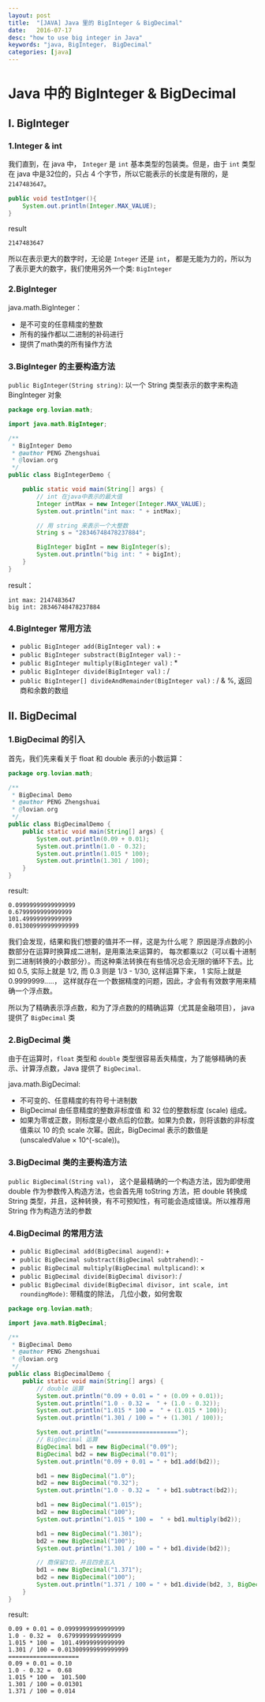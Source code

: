 ```yaml
---
layout: post
title:  "[JAVA] Java 里的 BigInteger & BigDecimal"
date:   2016-07-17
desc: "how to use big integer in Java"
keywords: "java, BigInteger， BigDecimal"
categories: [java]
---
```


# Java 中的 BigInteger & BigDecimal

## I. BigInteger

### 1.Integer & int

我们直到，在 java 中， ```Integer``` 是 ```int``` 基本类型的包装类。但是，由于 ```int``` 类型在 java 中是32位的，只占 4 个字节，所以它能表示的长度是有限的，是 ```2147483647```。

```java
public void testIntger(){
	System.out.println(Integer.MAX_VALUE);
}
```
result

```
2147483647
```

所以在表示更大的数字时，无论是 ```Integer``` 还是 ```int```， 都是无能为力的，所以为了表示更大的数字，我们使用另外一个类: ```BigInteger```

### 2.BigInteger

java.math.BigInteger：

-	是不可变的任意精度的整数
-	所有的操作都以二进制的补码进行
-	提供了math类的所有操作方法

### 3.BigInteger 的主要构造方法

```public BigInteger(String string)```: 以一个 String 类型表示的数字来构造 BingInteger 对象

```java
package org.lovian.math;

import java.math.BigInteger;

/**
 * BigInteger Demo
 * @author PENG Zhengshuai
 * @lovian.org
 */
public class BigIntegerDemo {

	public static void main(String[] args) {
		// int 在java中表示的最大值
		Integer intMax = new Integer(Integer.MAX_VALUE);
		System.out.println("int max: " + intMax);

		// 用 string 来表示一个大整数
		String s = "28346748478237884";

		BigInteger bigInt = new BigInteger(s);
		System.out.println("big int: " + bigInt);
	}
}
```

result：

```
int max: 2147483647
big int: 28346748478237884
```

### 4.BigInteger 常用方法

-	```public BigInteger add(BigInteger val)``` : +
-	```public BigInteger substract(BigInteger val)``` : -
-	```public BigInteger multiply(BigInteger val)``` : *
-	```public BigInteger divide(BigInteger val)``` : /
-	```public BigInteger[] divideAndRemainder(BigInteger val)``` : / & %, 返回商和余数的数组


## II. BigDecimal

### 1.BigDecimal 的引入

首先，我们先来看关于 float 和 double 表示的小数运算：

```java
package org.lovian.math;

/**
 * BigDecimal Demo
 * @author PENG Zhengshuai
 * @lovian.org
 */
public class BigDecimalDemo {
	public static void main(String[] args) {
		System.out.println(0.09 + 0.01);
		System.out.println(1.0 - 0.32);
		System.out.println(1.015 * 100);
		System.out.println(1.301 / 100);
	}
}
```

result:

```
0.09999999999999999
0.6799999999999999
101.49999999999999
0.013009999999999999
```

我们会发现，结果和我们想要的值并不一样，这是为什么呢？
原因是浮点数的小数部分在运算时换算成二进制，是用乘法来运算的， 每次都乘以2（可以看十进制到二进制转换的小数部分）。而这种乘法转换在有些情况总会无限的循环下去。比如 0.5, 实际上就是 1/2, 而 0.3 则是 1/3 - 1/30, 这样运算下来， 1 实际上就是 0.9999999.....， 这样就存在一个数据精度的问题，因此，才会有有效数字用来精确一个浮点数。

所以为了精确表示浮点数，和为了浮点数的的精确运算（尤其是金融项目）， java提供了 ```BigDecimal``` 类

### 2.BigDecimal 类

由于在运算时，```float``` 类型和 ```double``` 类型很容易丢失精度，为了能够精确的表示、计算浮点数，Java 提供了 ```BigDecimal```.

java.math.BigDecimal:

-	不可变的、任意精度的有符号十进制数
-	BigDecimal 由任意精度的整数非标度值 和 32 位的整数标度 (scale) 组成。
-	如果为零或正数，则标度是小数点后的位数。如果为负数，则将该数的非标度值乘以 10 的负 scale 次幂。因此，BigDecimal 表示的数值是 (unscaledValue × 10^(-scale))。

### 3.BigDecimal 类的主要构造方法

```public BigDecimal(String val)```， 这个是最精确的一个构造方法，因为即使用 double 作为参数传入构造方法，也会首先用 toString 方法，把 double 转换成 String 类型，并且，这种转换，有不可预知性，有可能会造成错误。所以推荐用 String 作为构造方法的参数

### 4.BigDecimal 的常用方法

-	```public BigDecimal add(BigDecimal augend)```: +
-	```public BigDecimal substract(BigDecimal subtrahend)```: -
-	```public BigDecimal multiply(BigDecimal multplicand)```: ×
-	```public BigDecimal divide(BigDecimal divisor)```: /
-	```public BigDecimal divide(BigDecimal divisor, int scale, int roundingMode)```: 带精度的除法， 几位小数，如何舍取

```java
package org.lovian.math;

import java.math.BigDecimal;

/**
 * BigDecimal Demo
 * @author PENG Zhengshuai
 * @lovian.org
 */
public class BigDecimalDemo {
	public static void main(String[] args) {
		// double 运算
		System.out.println("0.09 + 0.01 = " + (0.09 + 0.01));
		System.out.println("1.0 - 0.32 =  " + (1.0 - 0.32));
		System.out.println("1.015 * 100 =  " + (1.015 * 100));
		System.out.println("1.301 / 100 = " + (1.301 / 100));

		System.out.println("====================");
		// BigDecimal 运算
		BigDecimal bd1 = new BigDecimal("0.09");
		BigDecimal bd2 = new BigDecimal("0.01");
		System.out.println("0.09 + 0.01 = " + bd1.add(bd2));

		bd1 = new BigDecimal("1.0");
		bd2 = new BigDecimal("0.32");
		System.out.println("1.0 - 0.32 =  " + bd1.subtract(bd2));

		bd1 = new BigDecimal("1.015");
		bd2 = new BigDecimal("100");
		System.out.println("1.015 * 100 =  " + bd1.multiply(bd2));

		bd1 = new BigDecimal("1.301");
		bd2 = new BigDecimal("100");
		System.out.println("1.301 / 100 = " + bd1.divide(bd2));

		// 商保留3位，并且四舍五入
		bd1 = new BigDecimal("1.371");
		bd2 = new BigDecimal("100");
		System.out.println("1.371 / 100 = " + bd1.divide(bd2, 3, BigDecimal.ROUND_HALF_UP));
	}
}
```

result:

```
0.09 + 0.01 = 0.09999999999999999
1.0 - 0.32 =  0.6799999999999999
1.015 * 100 =  101.49999999999999
1.301 / 100 = 0.013009999999999999
====================
0.09 + 0.01 = 0.10
1.0 - 0.32 =  0.68
1.015 * 100 =  101.500
1.301 / 100 = 0.01301
1.371 / 100 = 0.014
```
